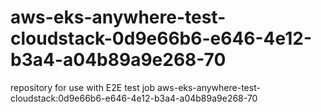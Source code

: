 # aws-eks-anywhere-test-cloudstack-0d9e66b6-e646-4e12-b3a4-a04b89a9e268-70
repository for use with E2E test job aws-eks-anywhere-test-cloudstack:0d9e66b6-e646-4e12-b3a4-a04b89a9e268-70
